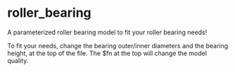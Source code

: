 # roller_bearing
A parameterized roller bearing model to fit your roller bearing needs!

To fit your needs, change the bearing outer/inner diameters and the bearing height, at the top of the file. The $fn at the top will change the model quality.
